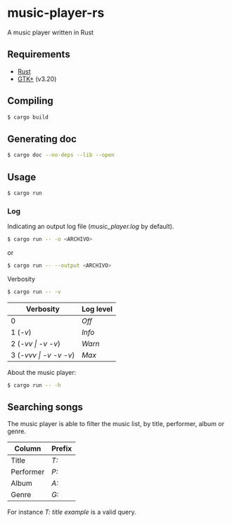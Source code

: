 # music-player-rs
A music player written in Rust

## Requirements

* [Rust](https://www.rust-lang.org/en-US/install.html)
* [GTK+](https://www.gtk.org/download/linux.php) (v3.20)

## Compiling

```bash
$ cargo build
```

## Generating doc

```bash
$ cargo doc --no-deps --lib --open
```

## Usage

```bash
$ cargo run
```

### Log
Indicating an output log file (_music_player.log_ by default).

```bash
$ cargo run -- -o <ARCHIVO>
```
or

```bash
$ cargo run -- --output <ARCHIVO>
```
Verbosity

```bash
$ cargo run -- -v
```
Verbosity  | Log level
------------ | -------------
0 | _Off_
1 (_-v_) | _Info_
2 (_-vv \| -v -v_) | _Warn_
3 (_-vvv \| -v -v -v_) | _Max_

About the music player:

```bash
$ cargo run -- -h
```

## Searching songs

The music player is able to filter the music list, by title, performer, album or genre.

Column  | Prefix
------------ | -------------
Title | _T:_
Performer | _P:_
Album | _A:_
Genre | _G:_

For instance _T: title example_ is a valid query.
